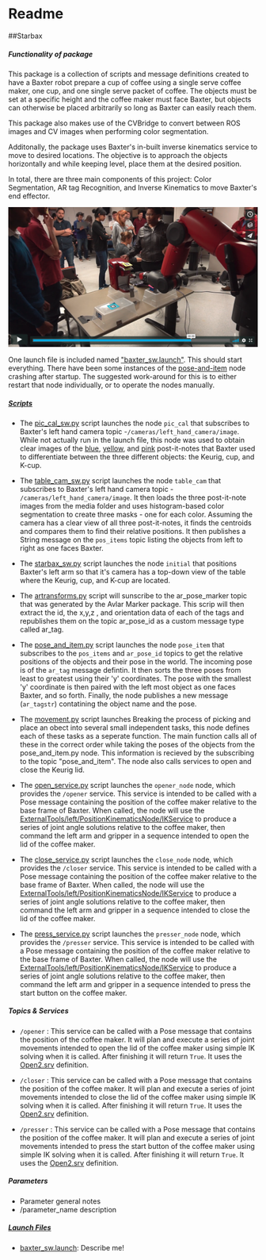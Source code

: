 # Readme
##Starbax

##### Functionality of package
This package is a collection of scripts and message definitions created to have a Baxter robot prepare a cup of coffee using a single serve coffee maker, one cup, and one single serve packet of coffee. The objects must be set at a specific height and the coffee maker must face Baxter, but objects can otherwise be placed arbitrarily so long as Baxter can easily reach them.

This package also makes use of the CVBridge to convert between ROS images and CV images when performing color segmentation.

Additonally, the package uses Baxter's in-built inverse kinematics service to move to desired locations. The objective is to approach the objects horizontally and while keeping level, place them at the desired position.
 
In total, there are three main components of this project: Color Segmentation, AR tag Recognition, and Inverse Kinematics to move Baxter's end effector. 


[![baxpicture](./media/demo_screen.png)](https://vimeo.com/246536038)

One launch file is included named ["baxter_sw.launch"][launch-launch1]. This should start everything. There have been some instances of the [pose-and-item](/src/pose_and_item) node crashing after startup. The suggested work-around for this is to either restart that node individually, or to operate the nodes manually.


##### [Scripts][src]
* The [pic_cal_sw.py](src/pic_cal_sw.py) script launches the node `pic_cal` that subscribes to Baxter's left hand camera topic -`/cameras/left_hand_camera/image`. While not actually run in the launch file, this node was used to obtain clear images of the [blue][media-post2], [yellow][media-post1], and [pink][media-post3] post-it-notes that Baxter used to differentiate between the three different objects: the Keurig, cup, and K-cup.

* The [table_cam_sw.py](src/table_cam_sw.py) script launches the node `table_cam` that subscribes to Baxter's left hand camera topic - `/cameras/left_hand_camera/image`. It then loads the three post-it-note images from the media folder and uses histogram-based color segmentation to create three masks - one for each color. Assuming the camera has a clear view of all three post-it-notes, it finds the centroids and compares them to find their relative positions. It then publishes a String message on the `pos_items` topic listing the objects from left to right as one faces Baxter. 

* The [starbax_sw.py](/src/starbax_sw.py) script launches the node `initial` that positions Baxter's left arm so that it's camera has a top-down view of the table where the Keurig, cup, and K-cup are located.

* The [artransforms.py][src-artrans] script will sunscribe to the ar_pose_marker topic that was generated by the Avlar Marker package. This scrip will then extract the id, the x,y,z , and orientation data of each of the tags and republishes them on the topic ar_pose_id as a custom message type called ar_tag. 

* The [pose_and_item.py](/src/pose_and_item) script launches the node `pose_item` that subscribes to the `pos_items` and `ar_pose_id` topics to get the relative positions of the objects and their pose in the world. The incoming pose is of the `ar_tag` message defintin. It then sorts the three poses from least to greatest using their 'y' coordinates. The pose with the smallest 'y' coordinate is then paired with the left most object as one faces Baxter, and so forth. Finally, the node publishes a new message (`ar_tagstr`) contatining the object name and the pose.

* The [movement.py][src-movem] script launches 
Breaking the process of picking and place an obect into several small independent tasks, this node defines each of these tasks as a seperate function. The main function calls all of these in the correct order while taking the poses of the objects from the pose_and_item.py node. This information is recieved by the subscribing to the topic "pose_and_item".
The node also calls services to open and close the Keurig lid.

* The [open_service.py][src-open] script launches the `opener_node` node, which provides the `/opener` service. This service is intended to be called with a Pose message containing the position of the coffee maker relative to the base frame of Baxter. When called, the node will use the [ExternalTools/left/PositionKinematicsNode/IKService][src-open-ik] to produce a series of joint angle solutions relative to the coffee maker, then command the left arm and gripper in a sequence intended to open the lid of the coffee maker.

* The [close_service.py][src-close] script launches the `close_node` node, which provides the `/closer` service. This service is intended to be called with a Pose message containing the position of the coffee maker relative to the base frame of Baxter. When called, the node will use the [ExternalTools/left/PositionKinematicsNode/IKService][src-close-ik] to produce a series of joint angle solutions relative to the coffee maker, then command the left arm and gripper in a sequence intended to close the lid of the coffee maker.

* The [press_service.py][src-press] script launches the `presser_node` node, which provides the `/presser` service. This service is intended to be called with a Pose message containing the position of the coffee maker relative to the base frame of Baxter. When called, the node will use the [ExternalTools/left/PositionKinematicsNode/IKService][src-press-ik] to produce a series of joint angle solutions relative to the coffee maker, then command the left arm and gripper in a sequence intended to press the start button on the coffee maker.

##### Topics & Services
* `/opener` : This service can be called with a Pose message that contains the position of the coffee maker. It will plan and execute a series of joint movements intended to open the lid of the coffee maker using simple IK solving when it is called. After finishing it will return `True`. It uses the [Open2.srv][srv-2] definition.

* `/closer` : This service can be called with a Pose message that contains the position of the coffee maker. It will plan and execute a series of joint movements intended to close the lid of the coffee maker using simple IK solving when it is called. After finishing it will return `True`. It uses the [Open2.srv][srv-2] definition.

* `/presser` : This service can be called with a Pose message that contains the position of the coffee maker. It will plan and execute a series of joint movements intended to press the start button of the coffee maker using simple IK solving when it is called. After finishing it will return `True`. It uses the [Open2.srv][srv-2] definition.


##### Parameters
* Parameter general notes
* /parameter_name description


##### [Launch Files][launch]

* [baxter_sw.launch][launch-launch1]: Describe me!




[src]:https://github.com/Laurenhut/ME495-final-project/tree/master/src
[src-artrans]:https://github.com/Laurenhut/ME495-final-project/blob/master/src/artransforms.py
[src-movem]:https://github.com/Laurenhut/ME495-final-project/blob/master/src/movement.py
[src-close]:https://github.com/Laurenhut/ME495-final-project/blob/master/src/close_service.py
[src-close-ik]:https://github.com/Laurenhut/ME495-final-project/blob/8abeed0ab9085f8ded1aa93a2818832768050d51/src/close_service.py#L90
[src-open]:https://github.com/Laurenhut/ME495-final-project/blob/master/src/open_service.py
[src-open-ik]:https://github.com/Laurenhut/ME495-final-project/blob/8abeed0ab9085f8ded1aa93a2818832768050d51/src/open_service.py#L90
[src-press]:https://github.com/Laurenhut/ME495-final-project/blob/master/src/press_service.py
[src-press-ik]:https://github.com/Laurenhut/ME495-final-project/blob/8abeed0ab9085f8ded1aa93a2818832768050d51/src/press_service.py#L90

[srv-2]:https://github.com/Laurenhut/ME495-final-project/blob/master/srv/Open2.srv

[launch]:https://github.com/Laurenhut/ME495-final-project/tree/master/launch
[launch-launch1]:https://github.com/Laurenhut/ME495-final-project/blob/master/launch/baxter_sw.launch

[media-post1]:https://github.com/Laurenhut/ME495-final-project/blob/master/media/coffee.png
[media-post2]:https://github.com/Laurenhut/ME495-final-project/blob/master/media/cup.png
[media-post3]:https://github.com/Laurenhut/ME495-final-project/blob/master/media/kcup.png

